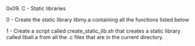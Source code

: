 0x09. C - Static libraries

0 - Create the static library libmy.a containing all the functions listed below

1 - Create a script called create_static_lib.sh that creates a static library called liball.a from all the .c files that are in the current directory.
